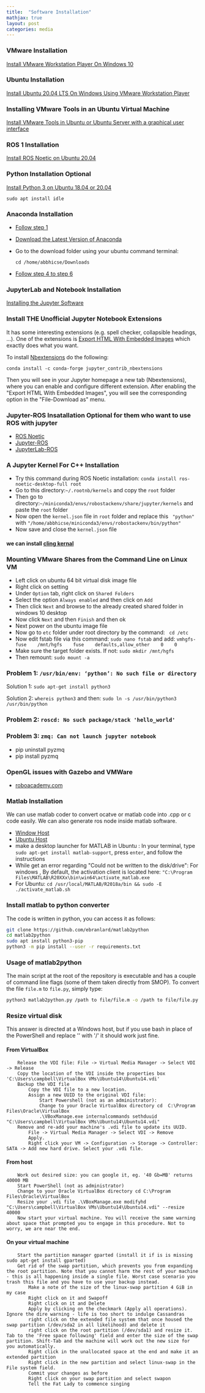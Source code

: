 ```yaml
---
title:  "Software Installation"
mathjax: true
layout: post
categories: media
---
```

### VMware Installation

[Install VMware Workstation Player On Windows 10](https://windows.tutorials24x7.com/blog/how-to-install-vmware-workstation-player-on-windows-10)

### Ubuntu Installation

[Install Ubuntu 20.04 LTS On Windows Using VMware Workstation Player](https://ubuntu.tutorials24x7.com/blog/how-to-install-ubuntu-20-04-lts-on-windows-using-vmware-workstation-player)

### Installing VMware Tools in an Ubuntu Virtual Machine

[Install VMware Tools in Ubuntu or Ubuntu Server with a graphical user interface](https://kb.vmware.com/s/article/1022525)

### ROS 1 Installation

[Install ROS Noetic on Ubuntu 20.04](https://varhowto.com/install-ros-noetic-ubuntu-20-04/)

### Python Installation Optional

[Install Python 3 on Ubuntu 18.04 or 20.04](https://phoenixnap.com/kb/how-to-install-python-3-ubuntu)

``` sudo apt install idle ```

### Anaconda Installation

- [Follow step 1](https://linuxize.com/post/how-to-install-anaconda-on-ubuntu-20-04/)

- [Download the Latest Version of Anaconda](https://www.anaconda.com/products/individual)

- Go to the download folder using your ubuntu command terminal:

  ``` cd /home/abbhicse/Downloads ```

- [Follow step 4 to step 6](https://phoenixnap.com/kb/how-to-install-anaconda-ubuntu-18-04-or-20-04#ftoc-heading-4)

### JupyterLab and Notebook Installation

[Installing the Jupyter Software](https://jupyter.org/install)


### Install THE Unofficial Jupyter Notebook Extensions

It has some interesting extensions (e.g. spell checker, collapsible headings, ...). One of the extensions is [Export HTML With Embedded Images](https://jupyter-contrib-nbextensions.readthedocs.io/en/latest/nbextensions/export_embedded/readme.html) which exactly does what you want.

To install [Nbextensions](https://jupyter-contrib-nbextensions.readthedocs.io/en/latest/) do the following:

```conda install -c conda-forge jupyter_contrib_nbextensions```

Then you will see in your Jupyter homepage a new tab (Nbextensions), where you can enable and configure different extension.
After enabling the "Export HTML With Embedded Images", you will see the corresponding option in the "File-Download as" menu.

### Jupyter-ROS Insatallation Optional for them who want to use ROS with jupyter
- [ROS Noetic](https://github.com/RoboStack/ros-noetic)
- [Jupyter-ROS](https://github.com/RoboStack/jupyter-ros)
- [JupyterLab-ROS](https://github.com/RoboStack/jupyterlab-ros)

### A Jupyter Kernel For C++ Installation

- Try this command during ROS Noetic installation: `conda install ros-noetic-desktop-full root`
- Go to this directory:`~/.rootnb/kernels` and copy the `root` folder
- Then go to directory:`~/miniconda3/envs/robostackenv/share/jupyter/kernels` and paste the `root` folder
- Now open the `kernel.json` file in `root` folder and replace this ` "python"` with `"/home/abbhicse/miniconda3/envs/robostackenv/bin/python"`
- Now save and close the `kernel.json` file
#### we can install [cling kernal](https://github.com/jupyter-xeus/xeus-cling)

### Mounting VMware Shares from the Command Line on Linux VM

- Left click on ubuntu 64 bit virtual disk image file
- Right click on setting 
- Under ```Option``` tab, right click on ```Shared Folders```
- Select the option ```Always enabled``` and then click on ```Add```
- Then click ```Next``` and browse to the already created shared folder in windows 10 desktop
- Now click ```Next``` and then ```Finish``` and then ok
- Next power on the ubuntu image file
- Now go to ```etc``` folder under root directory by the command: ``` cd /etc```
- Now edit fstab file via this command: ```sudo nano fstab``` and add: ```vmhgfs-fuse    /mnt/hgfs    fuse    defaults,allow_other    0    0 ```
- Make sure the target folder exists. If not: ```sudo mkdir /mnt/hgfs```
- Then remount: ```sudo mount -a```

### Problem 1: ``` /usr/bin/env: ‘python’: No such file or directory ```

Solution 1: ``` sudo apt-get install python3 ```

Solution 2: ``` whereis python3 ``` and then: ```sudo ln -s /usr/bin/python3 /usr/bin/python  ```

### Problem 2: ```roscd: No such package/stack 'hello_world'```

### Problem 3: ```zmq: Can not launch jupyter notebook```
- pip uninstall pyzmq
- pip install pyzmq

### OpenGL issues with Gazebo and VMWare
- [roboacademy.com](https://robocademy.com/2020/05/02/solved-opengl-issues-with-gazebo-and-vmware/)
 
### Matlab Installation
We can use matlab coder to convert ocatve or matlab code into .cpp or c code easily. We can also generate ros node inside matlab software.
- [Window Host](https://www.educba.com/install-matlab/)
- [Ubuntu Host](https://linuxconfig.org/how-to-install-matlab-on-ubuntu-20-04-focal-fossa-linux)
- make a desktop launcher for MATLAB in Ubuntu : In your terminal, type  `sudo apt-get install matlab-support`, press `enter`, and follow the instructions
- While get an error regarding "Could not be written to the disk/drive": For windows , By default, the activation client is located here: `"C:\Program Files\MATLAB\R20XXx\bin\win64\activate_matlab.exe` 
- For Ubuntu: `cd /usr/local/MATLAB/R2018a/bin && sudo -E ./activate_matlab.sh`
### Install matlab to python converter
The code is written in python, you can access it as follows:
```bash
git clone https://github.com/ebranlard/matlab2python
cd matlab2python
sudo apt install python3-pip
python3 -m pip install --user -r requirements.txt
```

### Usage of matlab2python
The main script at the root of the repository is executable and has a couple of command line flags (some of them taken directly from SMOP). 
To convert the file `file.m` to `file.py`, simply type:
```bash
python3 matlab2python.py /path to file/file.m -o /path to file/file.py
```
### Resize virtual disk



This answer is directed at a Windows host, but if you use bash in place of the PowerShell and replace '\' with '/' it should work just fine.

   #### From VirtualBox
        Release the VDI file: File -> Virtual Media Manager -> Select VDI -> Release
        Copy the location of the VDI inside the properties box 'C:\Users\campbell\VirtualBox VMs\Ubuntu14\Ubuntu14.vdi'
        Backup the VDI file
            Copy the VDI file to a new location.
            Assign a new UUID to the original VDI file:
                Start Powershell (not as an administrator):
                Change to your Oracle VirtualBox directory cd  C:\Program Files\Oracle\VirtualBox
                .\VBoxManage.exe internalcommands sethduuid "C:\Users\campbell\VirtualBox VMs\Ubuntu14\Ubuntu14.vdi"
        Remove and re-add your machine's .vdi file to update its UUID.
            File -> Virtual Media Manager -> Select VDI -> Remove
            Apply.
            Right click your VM -> Configuration -> Storage -> Controller: SATA -> Add new hard drive. Select your .vdi file.
   #### From host
        Work out desired size: you can google it, eg. '40 Gb=MB' returns 40000 MB
        Start PowerShell (not as administrator)
        Change to your Oracle VirtualBox directory cd C:\Program Files\Oracle\VirtualBox
        Resize your .vdi file .\VBoxManage.exe modifyhd "C:\Users\campbell\VirtualBox VMs\Ubuntu14\Ubuntu14.vdi" --resize 40000
        Now start your virtual machine. You will receive the same warning about space that prompted you to engage in this procedure. Not to worry, we are near the end.
   #### On your virtual machine
        Start the partition manager gparted (install it if is is missing sudo apt-get install gparted)
        Get rid of the swap partition, which prevents you from expanding the root partition. Note that you cannot harm the rest of your machine - this is all happening inside a single file. Worst case scenario you trash this file and you have to use your backup instead.
            Make a note of the size of the linux-swap partition 4 GiB in my case
            Right click on it and Swapoff
            Right click on it and Delete
            Apply by clicking on the checkmark (Apply all operations). Ignore the dire warning - life is too short to indulge Cassandras
            right click on the extended file system that once housed the swap partition (/dev/sda2 in all likelihood) and delete it
            right click on the root partition (/dev/sda1) and resize it. Tab to the 'Free space following' field and enter the size of the swap partition. Shift-Tab and the machine will work out the new size for you automatically.
            Right click in the unallocated space at the end and make it an extended partition
            Right click in the new partition and select linux-swap in the File system field.
            Commit your changes as before
            Right click on your swap partition and select swapon
            Tell the Fat Lady to commence singing
